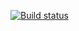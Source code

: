 
[![Build status](https://ci.appveyor.com/api/projects/status/gql808m6q0nf93xa?svg=true)](https://ci.appveyor.com/project/KudrMar/les9-8-front)





